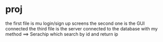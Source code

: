 # proj
the first file is mu login/sign up screens
the second one is the GUI connected 
the third file is the server connected to the database with my method ==> Serachip which search by id and return ip
